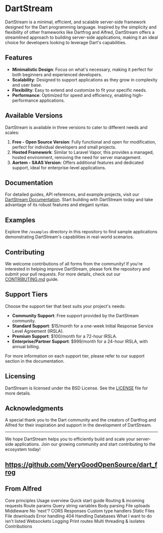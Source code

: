 # DartStream

DartStream is a minimal, efficient, and scalable server-side framework designed for the Dart programming language. Inspired by the simplicity and flexibility of other frameworks like Dartfrog and Alfred, DartStream offers a streamlined approach to building server-side applications, making it an ideal choice for developers looking to leverage Dart's capabilities.

## Features

- **Minimalistic Design**: Focus on what's necessary, making it perfect for both beginners and experienced developers.
- **Scalability**: Designed to support applications as they grow in complexity and user base.
- **Flexibility**: Easy to extend and customize to fit your specific needs.
- **Performance**: Optimized for speed and efficiency, enabling high-performance applications.

## Available Versions

DartStream is available in three versions to cater to different needs and scales:

1. **Free - Open Source Version**: Fully functional and open for modification, perfect for individual developers and small projects.
2. **Hosted Framework**: Similar to Laravel Vapor, this provides a managed, hosted environment, removing the need for server management.
3. **Aortem - SAAS Version**: Offers additional features and dedicated support, ideal for enterprise-level applications.

## Documentation

For detailed guides, API references, and example projects, visit our [DartStream Documentation](#). Start building with DartStream today and take advantage of its robust features and elegant syntax.

## Examples

Explore the `/examples` directory in this repository to find sample applications demonstrating DartStream's capabilities in real-world scenarios.

## Contributing

We welcome contributions of all forms from the community! If you're interested in helping improve DartStream, please fork the repository and submit your pull requests. For more details, check out our [CONTRIBUTING.md](CONTRIBUTING.md) guide.

## Support Tiers

Choose the support tier that best suits your project's needs:

- **Community Support**: Free support provided by the DartStream community.
- **Standard Support**: $15/month for a one-week Initial Response Service Level Agreement (IRSLA).
- **Premium Support**: $100/month for a 72-hour IRSLA.
- **Enterprise/Partner Support**: $999/month for a 24-hour IRSLA, with annual billing.

For more information on each support tier, please refer to our support section in the documentation.

## Licensing

DartStream is licensed under the BSD License. See the [LICENSE](LICENSE.md) file for more details.

## Acknowledgments

A special thank you to the Dart community and the creators of Dartfrog and Alfred for their inspiration and support in the development of DartStream.

---

We hope DartStream helps you to efficiently build and scale your server-side applications. Join our growing community and start contributing to the ecosystem today!

## https://github.com/VeryGoodOpenSource/dart_frog

## From Alfred 
Core principles
Usage overview
Quick start guide
Routing & incoming requests
Route params
Query string variables
Body parsing
File uploads
Middleware
No 'next'?
CORS
Responses
Custom type handlers
Static Files
File downloads
Error handling
404 Handling
Databases
What I want to do isn't listed
Websockets
Logging
Print routes
Multi threading & isolates
Contributions